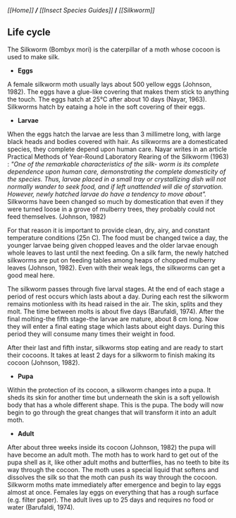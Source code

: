 _[[Home]] **/** [[Insect Species Guides]]_ **/** _[[Silkworm]]_

## **Life cycle**

The Silkworm (Bombyx mori) is the caterpillar of a moth whose cocoon is used to make silk.


* **Eggs**

A female silkworm moth usually lays about 500 yellow eggs (Johnson, 1982). The eggs have a glue-like covering that makes them stick to anything the touch. The eggs hatch at 25°C after about 10 days (Nayar, 1963).
Silkworms hatch by eataing a hole in the soft covering of their eggs.

* **Larvae**

When the eggs hatch the larvae are less than 3 millimetre long, with large black heads and bodies covered with hair. As silkworms are a domesticated species, they complete depend upon human care. Nayar writes in an article Practical Methods of Year-Round Laboratory Rearing of the Silkworm (1963) : _"One of the remarkable characteristics of the silk- worm is its complete dependence upon human care, demonstrating the complete domesticity of the species. Thus, larvae placed in a small tray or crystallizing dish will not normally wander to seek food, and if left unattended will die of starvation. However, newly hatched larvae do have a tendency to move about"._ Silkworms have been changed so much by domestication that even if they were turned loose in a grove of mulberry trees, they probably could not feed themselves. (Johnson, 1982)

For that reason it is important to provide clean, dry, airy, and constant temperature conditions (25n
 C). The food must be changed twice a day, the younger larvae being given chopped leaves and the older larvae enough whole leaves to last until the next feeding. On a silk farm, the newly hatched silkworms are put on feeding tables among heaps of chopped mulberry leaves (Johnson, 1982). Even with their weak legs, the silkworms can get a good meal here.

The silkworm passes through five larval stages. At the end of each stage a period of rest occurs which lasts about a day. During each rest the silkworm remains motionless with its head raised in the air. The skin, splits and they molt. The time between molts is about five days (Barufaldi, 1974). After the final molting-the fifth stage-the larvae are mature, about 8 cm long. Now they will enter a final eating stage which lasts about eight days. During this period they will consume many times their weight in food. 

After their last and fifth instar, silkworms stop eating and are ready to start their cocoons. It takes at least 2 days for a silkworm to finish making its cocoon (Johnson, 1982). 




* **Pupa**

Within the protection of its cocoon, a silkworm changes into a pupa. It sheds its skin for another time but underneath the skin is a soft yellowish body that has a whole different shape. This is the pupa. The body will now begin to go through the great changes that will transform it into an adult moth.

* **Adult**

After about three weeks inside its cocoon (Johnson, 1982) the pupa will have become an adult moth. The moth has to work hard to get out of the pupa shell as it, like other adult moths and butterflies, has no teeth to bite its way through the cocoon. The moth uses a special liquid that softens and dissolves the silk so that the moth can push its way through the cocoon. Silkworm moths mate immediately after emergence and begin to lay eggs almost at once. Females lay eggs on everything that has a rough surface (e.g. filter paper). The adult lives up to 25 days and requires no food or water (Barufaldi, 1974).
